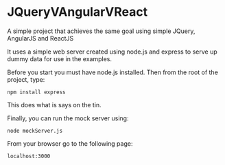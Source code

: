 JQueryVAngularVReact
====================

A simple project that achieves the same goal using simple JQuery, AngularJS and ReactJS

It uses a simple web server created using node.js and express to serve up dummy data for use in the examples.

Before you start you must have node.js installed.
Then from the root of the project, type:
```
npm install express
```

This does what is says on the tin.

Finally, you can run the mock server using:
```
node mockServer.js
```

From your browser go to the following page:
```
localhost:3000
```
